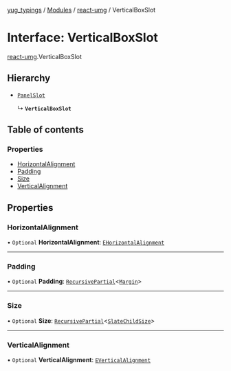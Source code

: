 [yug_typings](../README.md) / [Modules](../modules.md) / [react-umg](../modules/react_umg.md) / VerticalBoxSlot

# Interface: VerticalBoxSlot

[react-umg](../modules/react_umg.md).VerticalBoxSlot

## Hierarchy

- [`PanelSlot`](react_umg.PanelSlot.md)

  ↳ **`VerticalBoxSlot`**

## Table of contents

### Properties

- [HorizontalAlignment](react_umg.VerticalBoxSlot.md#horizontalalignment)
- [Padding](react_umg.VerticalBoxSlot.md#padding)
- [Size](react_umg.VerticalBoxSlot.md#size)
- [VerticalAlignment](react_umg.VerticalBoxSlot.md#verticalalignment)

## Properties

### HorizontalAlignment

• `Optional` **HorizontalAlignment**: [`EHorizontalAlignment`](../enums/ue_ue.EHorizontalAlignment.md)

___

### Padding

• `Optional` **Padding**: [`RecursivePartial`](../modules/react_umg.md#recursivepartial)<[`Margin`](../classes/ue_ue.Margin.md)\>

___

### Size

• `Optional` **Size**: [`RecursivePartial`](../modules/react_umg.md#recursivepartial)<[`SlateChildSize`](../classes/ue_ue.SlateChildSize.md)\>

___

### VerticalAlignment

• `Optional` **VerticalAlignment**: [`EVerticalAlignment`](../enums/ue_ue.EVerticalAlignment.md)
